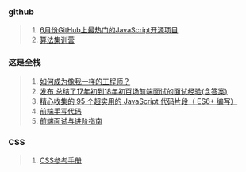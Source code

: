 
### github
> 1. [6月份GitHub上最热门的JavaScript开源项目](https://time.geekbang.org/column/article/110530)   
> 2. [算法集训营](https://shimo.im/docs/9ty8pjk6ckxGrkQt/read)

### 这是全栈
> 1. [如何成为像我一样的工程师？](https://github.com/MiYogurt/nodelover-maps)
> 2. [发布
总结了17年初到18年初百场前端面试的面试经验(含答案)](https://segmentfault.com/a/1190000015591521?utm_source=weekly&utm_medium=email&utm_campaign=email_weekly2018-07-10)
> 3. [精心收集的 95 个超实用的 JavaScript 代码片段（ ES6+ 编写）](https://www.html.cn/archives/8748)
> 4. [前端手写代码](https://juejin.im/post/5ce108275188250ef043ee20)
> 5. [前端面试与进阶指南](https://www.cxymsg.com/)


### CSS
> 1. [CSS参考手册](http://caibaojian.com/css3/properties/text/line-height.htm)
